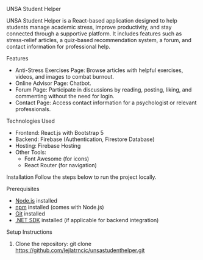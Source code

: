 UNSA Student Helper

UNSA Student Helper is a React-based application designed to help students manage academic stress, improve productivity, and stay connected through a supportive platform. It includes features such as stress-relief articles, a quiz-based recommendation system, a forum, and contact information for professional help.

Features
- Anti-Stress Exercises Page: Browse articles with helpful exercises, videos, and images to combat burnout.
- Online Advisor Page: Chatbot.
- Forum Page: Participate in discussions by reading, posting, liking, and commenting without the need for login.
- Contact Page: Access contact information for a psychologist or relevant professionals.

Technologies Used
- Frontend: React.js with Bootstrap 5
- Backend: Firebase (Authentication, Firestore Database)
- Hosting: Firebase Hosting
- Other Tools:
  - Font Awesome (for icons)
  - React Router (for navigation)

Installation
Follow the steps below to run the project locally.

Prerequisites
- [Node.js](https://nodejs.org/) installed
- [npm](https://www.npmjs.com/) installed (comes with Node.js)
- [Git](https://git-scm.com/) installed
- [.NET SDK](https://dotnet.microsoft.com/download) installed (if applicable for backend integration)

Setup Instructions

1. Clone the repository:
   git clone https://github.com/lejlatrncic/unsastudenthelper.git
